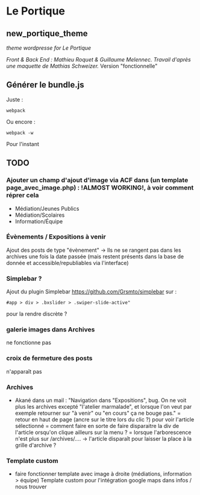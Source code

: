 # Le Portique
## new_portique_theme
*theme wordpresse for Le Portique*

*Front & Back End : Mathieu Roquet & Guillaume Melennec.*
*Travail d'après une maquette de Mathias Schweizer.*
Version "fonctionnelle"

## Générer le bundle.js
Juste :
```
webpack
```
Ou encore :
```
webpack -w
```
Pour l'instant

## TODO
### Ajouter un champ d'ajout d'image via ACF dans (un template page_avec_image.php) : !ALMOST WORKING!, à voir comment réprer cela
  - Médiation/Jeunes Publics
  - Médiation/Scolaires
  - Information/Équipe

### Évènements / Expositions à venir
Ajout des posts de type "évènement" -> Ils ne se rangent pas dans les archives une fois la date passée (mais restent présents dans la base de donnée et accessible/republiables via l'interface)  

### Simplebar ?
Ajout du plugin Simplebar https://github.com/Grsmto/simplebar sur :
```
#app > div > .bxslider > .swiper-slide-active"
```
pour la rendre discrète ?

### galerie images dans Archives
ne fonctionne pas

### croix de fermeture des posts
n'apparaît pas

### Archives
- Akané dans un mail : "Navigation dans "Expositions", bug. On ne voit plus les archives excepté "l'atelier marmalade", et lorsque l'on veut par exemple retourner sur "à venir" ou "en cours" ça ne bouge pas."
= retour en haut de page (ancre sur le titre lors du clic ?) pour voir l'article sélectionné
= comment faire en sorte de faire disparaitre la div de l'article orsqu'on clique ailleurs sur la menu ?
= lorsque l'arborescence n'est plus sur /archives/.... -> l'article disparaît pour laisser la place à la grille d'archive ?

### Template custom
- faire fonctionner template avec image à droite (médiations, information > équipe)
Template custom pour l'intégration google maps dans infos / nous trouver
